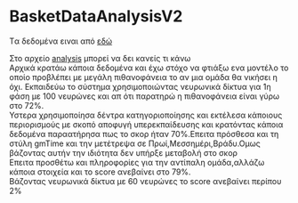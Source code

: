 # BasketDataAnalysisV2

Tα δεδομένα ειναι από [εδώ](https://www.kaggle.com/pablote/nba-enhanced-stats)

Στο αρχείο [analysis](https://github.com/ManosMorf97/BasketDataAnalysisV2/blob/master/analysis.ipynb) μπορεί να δει κανείς τι κάνω
<br>
Αρχικά κρατάω κάποια δεδομένα και έχω στόχο να φτιάξω ενα μοντέλο το οποίο προβλέπει με μεγάλη πιθανοφάνεια το αν μια ομάδα θα νικήσει η όχι.
Εκπαιδεύω το σύστημα χρησιμοποιώντας νευρωνικά δίκτυα για 1η φάση με 100 νευρώνες και απ ότι παρατηρώ η πιθανοφάνεια είναι γύρω στο 72%.
<br>
Υστερα χρησιμοποίησα δέντρα κατηγοριοποίησης και εκτέλεσα κάποιους περιορισμούς με σκοπό αποφυγή υπερεκπαίδευσης και κρατόντας κάποια δεδομένα παραατήρησα πως το σκορ ήταν 70%.Επειτα πρόσθεσα και τη στύλη gmTime και την μετέτρεψα σε Πρωί,Μεσσημέρι,Βράδυ.Ομως βάζοντας αυτήν την ιδιότητα δεν υπήρξε μεταβολή στο σκορ
<br>
Επειτα προσθέτω και πληροφορίες για την αντίπαλη ομάδα,αλλάζω κάποια στοιχεία και το score ανεβαίνει στο 79%.<br>
Bάζοντας νευρωνικά δίκτυα με 60 νευρώνες το score ανεβαίνει περίπου 2%

